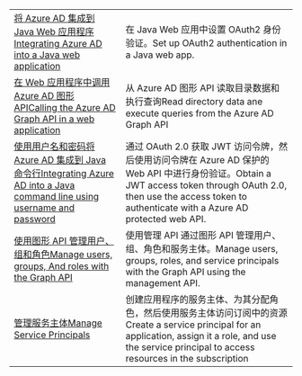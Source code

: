 |  |  |
|---------|---------|
| <span data-ttu-id="0c152-101">[将 Azure AD 集成到 Java Web 应用程序][1]</span><span class="sxs-lookup"><span data-stu-id="0c152-101">[Integrating Azure AD into a Java web application][1]</span></span> | <span data-ttu-id="0c152-102">在 Java Web 应用中设置 OAuth2 身份验证。</span><span class="sxs-lookup"><span data-stu-id="0c152-102">Set up OAuth2 authentication in a Java web app.</span></span>
| <span data-ttu-id="0c152-103">[在 Web 应用程序中调用 Azure AD 图形 API][2]</span><span class="sxs-lookup"><span data-stu-id="0c152-103">[Calling the Azure AD Graph API in a web application][2]</span></span> | <span data-ttu-id="0c152-104">从 Azure AD 图形 API 读取目录数据和执行查询</span><span class="sxs-lookup"><span data-stu-id="0c152-104">Read directory data ane execute queries from the Azure AD Graph API</span></span> |
| <span data-ttu-id="0c152-105">[使用用户名和密码将 Azure AD 集成到 Java 命令行][3]</span><span class="sxs-lookup"><span data-stu-id="0c152-105">[Integrating Azure AD into a Java command line using username and password][3]</span></span> | <span data-ttu-id="0c152-106">通过 OAuth 2.0 获取 JWT 访问令牌，然后使用访问令牌在 Azure AD 保护的 Web API 中进行身份验证。</span><span class="sxs-lookup"><span data-stu-id="0c152-106">Obtain a JWT access token through OAuth 2.0, then use the access token to authenticate with a Azure AD protected web API.</span></span> |
| <span data-ttu-id="0c152-107">[使用图形 API 管理用户、组和角色][4]</span><span class="sxs-lookup"><span data-stu-id="0c152-107">[Manage users, groups, And roles with the Graph API][4]</span></span> | <span data-ttu-id="0c152-108">使用管理 API 通过图形 API 管理用户、组、角色和服务主体。</span><span class="sxs-lookup"><span data-stu-id="0c152-108">Manage users, groups, roles, and service principals with the Graph API using the management API.</span></span> 
| <span data-ttu-id="0c152-109">[管理服务主体][5]</span><span class="sxs-lookup"><span data-stu-id="0c152-109">[Manage Service Principals][5]</span></span> | <span data-ttu-id="0c152-110">创建应用程序的服务主体、为其分配角色，然后使用服务主体访问订阅中的资源</span><span class="sxs-lookup"><span data-stu-id="0c152-110">Create a service principal for an application, assign it a role, and use the service principal to access resources in the subscription</span></span> | 

[1]: https://azure.microsoft.com/resources/samples/active-directory-java-webapp-openidconnect/
[2]: https://azure.microsoft.com/resources/samples/active-directory-java-graphapi-web/
[3]: https://azure.microsoft.com/resources/samples/active-directory-java-native-headless/
[4]: https://azure.microsoft.com/resources/samples/aad-java-browse-graph-and-manage-roles/
[5]: https://azure.microsoft.com/resources/samples/aad-java-manage-service-principals/